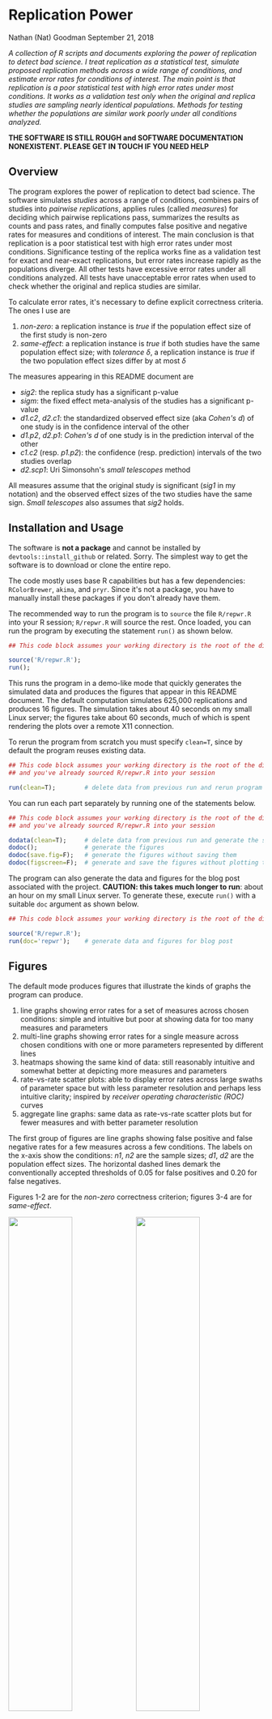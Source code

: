 Replication Power
================
Nathan (Nat) Goodman
September 21, 2018

<!-- README.md is generated from README.Rmd. Please edit that file -->
*A collection of R scripts and documents exploring the power of replication to detect bad science. I treat replication as a statistical test, simulate proposed replication methods across a wide range of conditions, and estimate error rates for conditions of interest. The main point is that replication is a poor statistical test with high error rates under most conditions. It works as a validation test only when the original and replica studies are sampling nearly identical populations. Methods for testing whether the populations are similar work poorly under all conditions analyzed.*

**THE SOFTWARE IS STILL ROUGH and SOFTWARE DOCUMENTATION NONEXISTENT. PLEASE GET IN TOUCH IF YOU NEED HELP**

Overview
--------

The program explores the power of replication to detect bad science. The software simulates *studies* across a range of conditions, combines pairs of studies into *pairwise replications*, applies rules (called *measures*) for deciding which pairwise replications pass, summarizes the results as counts and pass rates, and finally computes false positive and negative rates for measures and conditions of interest. The main conclusion is that replication is a poor statistical test with high error rates under most conditions. Significance testing of the replica works fine as a validation test for exact and near-exact replications, but error rates increase rapidly as the populations diverge. All other tests have excessive error rates under all conditions analyzed. All tests have unacceptable error rates when used to check whether the original and replica studies are similar.

To calculate error rates, it's necessary to define explicit correctness criteria. The ones I use are

1.  *non-zero*: a replication instance is *true* if the population effect size of the first study is non-zero
2.  *same-effect*: a replication instance is *true* if both studies have the same population effect size; with *tolerance* *δ*, a replication instance is *true* if the two population effect sizes differ by at most *δ*

The measures appearing in this README document are

-   *sig2*: the replica study has a significant p-value
-   *sigm*: the fixed effect meta-analysis of the studies has a significant p-value
-   *d1.c2*, *d2.c1*: the standardized observed effect size (aka *Cohen's d*) of one study is in the confidence interval of the other
-   *d1.p2*, *d2.p1*: *Cohen's d* of one study is in the prediction interval of the other
-   *c1.c2* (resp. *p1.p2*): the confidence (resp. prediction) intervals of the two studies overlap
-   *d2.scp1*: Uri Simonsohn's *small telescopes* method

All measures assume that the original study is significant (*sig1* in my notation) and the observed effect sizes of the two studies have the same sign. *Small telescopes* also assumes that *sig2* holds.

Installation and Usage
----------------------

The software is **not a package** and cannot be installed by `devtools::install_github` or related. Sorry. The simplest way to get the software is to download or clone the entire repo.

The code mostly uses base R capabilities but has a few dependencies: `RColorBrewer`, `akima`, and `pryr`. Since it's not a package, you have to manually install these packages if you don't already have them.

The recommended way to run the program is to `source` the file `R/repwr.R` into your R session; `R/repwr.R` will source the rest. Once loaded, you can run the program by executing the statement `run()` as shown below.

``` r
## This code block assumes your working directory is the root of the distribution.

source('R/repwr.R');
run();
```

This runs the program in a demo-like mode that quickly generates the simulated data and produces the figures that appear in this README document. The default computation simulates 625,000 replications and produces 16 figures. The simulation takes about 40 seconds on my small Linux server; the figures take about 60 seconds, much of which is spent rendering the plots over a remote X11 connection.

To rerun the program from scratch you must specify `clean=T`, since by default the program reuses existing data.

``` r
## This code block assumes your working directory is the root of the distribution
## and you've already sourced R/repwr.R into your session

run(clean=T);        # delete data from previous run and rerun program
```

You can run each part separately by running one of the statements below.

``` r
## This code block assumes your working directory is the root of the distribution
## and you've already sourced R/repwr.R into your session

dodata(clean=T);     # delete data from previous run and generate the simulated data
dodoc();             # generate the figures
dodoc(save.fig=F);   # generate the figures without saving them
dodoc(figscreen=F);  # generate and save the figures without plotting to the screen. faster!
```

The program can also generate the data and figures for the blog post associated with the project. **CAUTION: this takes much longer to run**: about an hour on my small Linux server. To generate these, execute `run()` with a suitable `doc` argument as shown below.

``` r
## This code block assumes your working directory is the root of the distribution.

source('R/repwr.R');
run(doc='repwr');    # generate data and figures for blog post
```

Figures
-------

The default mode produces figures that illustrate the kinds of graphs the program can produce.

1.  line graphs showing error rates for a set of measures across chosen conditions: simple and intuitive but poor at showing data for too many measures and parameters
2.  multi-line graphs showing error rates for a single measure across chosen conditions with one or more parameters represented by different lines
3.  heatmaps showing the same kind of data: still reasonably intuitive and somewhat better at depicting more measures and parameters
4.  rate-vs-rate scatter plots: able to display error rates across large swaths of parameter space but with less parameter resolution and perhaps less intuitive clarity; inspired by *receiver operating characteristic (ROC)* curves
5.  aggregate line graphs: same data as rate-vs-rate scatter plots but for fewer measures and with better parameter resolution

The first group of figures are line graphs showing false positive and false negative rates for a few measures across a few conditions. The labels on the x-axis show the conditions: *n1*, *n2* are the sample sizes; *d1*, *d2* are the population effect sizes. The horizontal dashed lines demark the conventionally accepted thresholds of 0.05 for false positives and 0.20 for false negatives.

Figures 1-2 are for the *non-zero* correctness criterion; figures 3-4 are for *same-effect*.

<img src="figure/readme/m=1e3/figure_001_plotrate_nonzro_fpr.png" width="50%" /><img src="figure/readme/m=1e3/figure_002_plotrate_nonzro_fnr.png" width="50%" /><img src="figure/readme/m=1e3/figure_003_plotrate_sameff_fpr.png" width="50%" /><img src="figure/readme/m=1e3/figure_004_plotrate_sameff_fnr.png" width="50%" />

The next figures are multi-line graphs showing more detail for *sig2*.

<img src="figure/readme/m=1e3/figure_005_plotratm_nonzro_fpr.png" width="50%" /><img src="figure/readme/m=1e3/figure_006_plotratm_nonzro_fnr.png" width="50%" /><img src="figure/readme/m=1e3/figure_007_plotratm_sameff_fpr.png" width="50%" /><img src="figure/readme/m=1e3/figure_008_plotratm_sameff_fnr.png" width="50%" />

The next figures are heatmaps. Figures 9-10 show the same conditions as figures 1-2 but for more measures; figures 11-12 show more conditions. The red-to-blue transition is set at the conventionally accepted thresholds of 0.05 for false positives and 0.20 for false negatives. The dark vertical lines in figures 7-8 visually split each plot into separate "panels" for each value of *d2*.

<img src="figure/readme/m=1e3/figure_009_heatrate_nonzro_fpr.png" width="50%" /><img src="figure/readme/m=1e3/figure_010_heatrate_nonzro_fnr.png" width="50%" /><img src="figure/readme/m=1e3/figure_011_heatrate_nonzro_fpr_multi.png" width="50%" /><img src="figure/readme/m=1e3/figure_012_heatrate_nonzro_fnr_multi.png" width="50%" />

The next two figures (figures 13-14) are rate-vs-rate graphs for *exact* and *inexact* replications. Each point shows the mean false negative vs. mean false positive rate for specific conditions grouped by *n*1, *n*2. The dashed lines demark the conventionally acceptable error rates; the bottom left hand corner is the region where both error rates are acceptable. You'll note that for *exact*, *sig2* is the only measure with points in or near the acceptable region; for *inexact*, no points are even close.

<img src="figure/readme/m=1e3/figure_013_roc_exact.png" width="50%" /><img src="figure/readme/m=1e3/figure_014_roc_inexact.png" width="50%" />

Figures 15-16 are aggregate line graphs showing the same data as the rate-vs-rate graphs above for fewer measures.

<img src="figure/readme/m=1e3/figure_015_rag_exact.png" width="50%" /><img src="figure/readme/m=1e3/figure_016_rag_inexact.png" width="50%" />

Recall that *sig2* works pretty well in exact replications but poorly in inexact ones (see figures 13-14). The next two figures (figures 17-18) show how *sig2* performs in *near exact* replications, ones where the population effect sizes differ slightly. The first is a rate-vs-rate graph showing *sig2* across various nearness values; the second is an aggregate line graph showing the same data.

<img src="figure/readme/m=1e3/figure_017_multi_sig2_rocm.png" width="50%" /><img src="figure/readme/m=1e3/figure_018_multi_sig2_ragm.png" width="50%" />

The final two figures (figures 19-20) compare *sig2* and *d2.scp1* (Uri Simonsohn's *small telescopes* method). The differences are quite small.

<img src="figure/readme/m=1e3/figure_019_small_telescopes_roc.png" width="50%" /><img src="figure/readme/m=1e3/figure_020_small_telescopes_rag.png" width="50%" />

See Also
--------

Documents discussing the approach and results are available on the [GitHub Pages site](https://natgoodman.github.io/repwr) associated with this repository. You can also reach these documents and previous versions from my [incipient website](https://natgoodman.github.io/blog/)

-   working paper discussing the approach and results in some detail: [html](https://natgoodman.github.io/repwr/repwr.stable.html), [pdf](https://natgoodman.github.io/repwr/repwr.stable.pdf)

-   shorter blog post looking only at *sig2* and the *non-zero* correctness criterion: [html](https://natgoodman.github.io/repwr/resig.stable.html), [pdf](https://natgoodman.github.io/repwr/resig.stable.pdf)

Author
------

Nathan (Nat) Goodman, (natg at shore.net)

Bugs and Caveats
----------------

Please report any bugs, other problems, and feature requests using the [GitHub Issue Tracker](https://github.com/natgoodman/repwr/issues). I will be notified, and you'll be apprised of progress. As already noted, the software is still rough and software documentation nonexistent.

Copyright & License
-------------------

Copyright (c) 2018 Nathan Goodman

The software is **open source and free**, released under the [MIT License](https://opensource.org/licenses/MIT). The documentation is **open access**, released under the [Creative Commons Attribution 4.0 International License](https://creativecommons.org/licenses/by/4.0).
